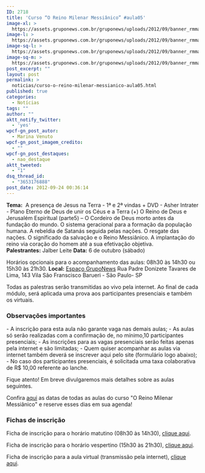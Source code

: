```yaml
---
ID: 2718
title: 'Curso “O Reino Milenar Messiânico” #aula05'
image-xl: >
  https://assets.gruponews.com.br/gruponews/uploads/2012/09/banner_rmma5.jpg
image-l: >
  https://assets.gruponews.com.br/gruponews/uploads/2012/09/banner_rmma5.jpg
image-sq-l: >
  https://assets.gruponews.com.br/gruponews/uploads/2012/09/banner_rmma5.jpg
image-sq-m: >
  https://assets.gruponews.com.br/gruponews/uploads/2012/09/banner_rmma5-720x320.jpg
post_excerpt: ""
layout: post
permalink: >
  noticias/curso-o-reino-milenar-messianico-aula05.html
published: true
categories:
  - Notícias
tags: ""
author: ""
aktt_notify_twitter:
  - 'yes'
wpcf-gn_post_autor:
  - Marina Venuto
wpcf-gn_post_imagem_credito:
  - ""
wpcf-gn_post_destaques:
  - nao_destaque
aktt_tweeted:
  - "1"
dsq_thread_id:
  - "3653176888"
post_date: 2012-09-24 00:36:14
---
```

<strong>Tema:</strong>  A presença de Jesus na Terra - 1ª e 2ª vindas + DVD - Asher Intrater - Plano Eterno de Deus de unir os Céus e a Terra (+) O Reino de Deus e Jerusalém Espiritual (parte5) – O Cordeiro de Deus morto antes da fundação do mundo. O sistema geracional para a formação da população humana. A rebeldia de Satanás seguida pelas nações. O resgate das nações. O significado da salvação e o Reino Messiânico. A implantação do reino via coração do homem até a sua efetivação objetiva.
<strong>Palestrantes:</strong> Jalber Leite
<strong>Data:</strong> 6 de outubro (sábado)

Horários opcionais para o acompanhamento das aulas: 08h30 às 14h30 ou 15h30 às 21h30.
<strong>Local:</strong> <a title="Espaço GrupoNews" href="http://www.gruponews.com.br/eventos/local/espaco-gruponews">Espaço GrupoNews</a>
Rua Padre Donizete Tavares de Lima, 143
Vila São Franscisco
Barueri - São Paulo- SP

Todas as palestras serão transmitidas ao vivo pela internet. Ao final de cada módulo, será aplicada uma prova aos participantes presenciais e também os virtuais.
<h3>Observações importantes</h3>
- A inscrição para esta aula não garante vaga nas demais aulas;
- As aulas só serão realizadas com a confirmação de, no mínimo,10 participantes presenciais;
- As inscrições para as vagas presenciais serão feitas apenas pela internet e são limitadas;
- Quem quiser acompanhar as aulas via internet também deverá se inscrever aqui pelo site (formulário logo abaixo);
- No caso dos participantes presenciais, é solicitada uma taxa colaborativa de R$ 10,00 referente ao lanche.

Fique atento! Em breve divulgaremos mais detalhes sobre as aulas seguintes.

Confira <a href="http://www.gruponews.com.br/2012/04/novidades-curso-rmm.html">aqui</a> as datas de todas as aulas do curso "O Reino Milenar Messiânico" e reserve esses dias em sua agenda!
<h3>Fichas de inscrição</h3>
Ficha de inscrição para o horário matutino (08h30 às 14h30), <a title="Curso “O Reino Milenar Messiânico” #aula05 – Matutino" href="http://www.gruponews.com.br/eventos/curso-o-reino-milenar-messianico-aula05-matutino">clique aqui</a>.

Ficha de inscrição para o horário vespertino (15h30 às 21h30), <a title="Curso “O Reino Milenar Messiânico” #aula05 – Vespertino" href="http://www.gruponews.com.br/eventos/curso-o-reino-milenar-messianico-aula05-vespertino">clique aqui</a>.

Ficha de inscrição para a aula virtual (transmissão pela internet), <a title="Curso “O Reino Milenar Messiânico” #aula05 – Virtual" href="http://www.gruponews.com.br/eventos/curso-o-reino-milenar-messianico-aula05-virtual">clique aqui</a>.